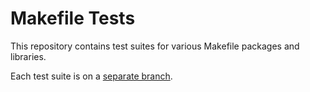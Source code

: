 # Makefile Tests

This repository contains test suites for various Makefile packages and
libraries.

Each test suite is on a [separate
branch](https://github.com/make-files/test/branches/all).
